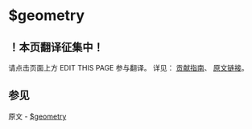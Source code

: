 # $geometry

## ！本页翻译征集中！

请点击页面上方 EDIT THIS PAGE 参与翻译。
详见：
[贡献指南]( https://github.com/JinMuInfo/MongoDB-Manual-zh/blob/master/CONTRIBUTING.md )、
[原文链接](  https://docs.mongodb.com/manual/reference/operator/query/geometry/  )。

## 参见

原文 - [$geometry]( https://docs.mongodb.com/manual/reference/operator/query/geometry/ )

